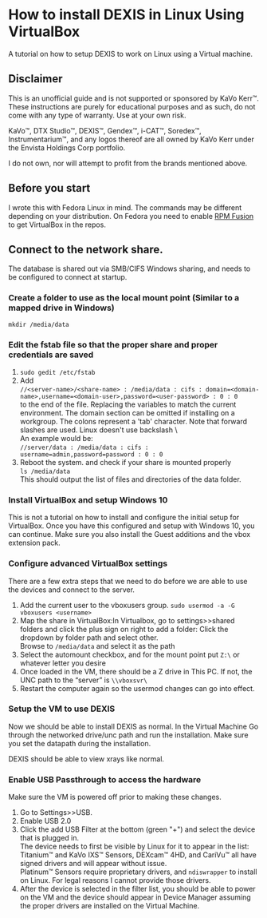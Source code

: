 # How to install DEXIS in Linux Using VirtualBox

A tutorial on how to setup DEXIS to work on Linux using a Virtual machine.

## Disclaimer

This is an unofficial guide and is not supported or sponsored by KaVo Kerr:tm:. These instructions are purely for educational purposes and as such, do not come with any type of warranty. Use at your own risk.

KaVo:tm:, DTX Studio:tm:, DEXIS:tm:, Gendex:tm:, i-CAT:tm:, Soredex:tm:, Instrumentarium:tm:, and any logos thereof are all owned by KaVo Kerr under the Envista Holdings Corp portfolio.  

I do not own, nor will attempt to profit from the brands mentioned above.

## Before you start

I wrote this with Fedora Linux in mind. The commands may be different depending on your distribution. On Fedora you need to enable [RPM Fusion](https://rpmfusion.org/) to get VirtualBox in the repos.

## Connect to the network share.

The database is shared out via SMB/CIFS Windows sharing, and needs to be configured to connect at startup.  

### Create a folder to use as the local mount point (Similar to a mapped drive in Windows)

``mkdir /media/data``

### Edit the fstab file so that the proper share and proper credentials are saved

1. ``sudo gedit /etc/fstab``
2. Add  
    ``//<server-name>/<share-name> : /media/data : cifs : domain=<domain-name>,username=<domain-user>,password=<user-password> : 0 : 0``  
    to the end of the file. Replacing the variables to match the current environment. The domain section can be omitted if installing on a workgroup. The colons represent a 'tab' character. Note that forward slashes are used. Linux doesn't use backslash \  
    An example would be:  
    ``//server/data : /media/data : cifs : username=admin,password=password : 0 : 0``
3. Reboot the system. and check if your share is mounted properly  
``ls /media/data``  
This should output the list of files and directories of the data folder.

### Install VirtualBox and setup Windows 10

This is not a tutorial on how to install and configure the initial setup for VirtualBox. Once you have this configured and setup with Windows 10, you can continue. Make sure you also install the Guest additions and the vbox extension pack.

### Configure advanced VirtualBox settings

There are a few extra steps that we need to do before we are able to use the devices and connect to the server.

1. Add the current user to the vboxusers group. ``sudo usermod -a -G vboxusers <username>``
2. Map the share in VirtualBox:In Virtualbox, go to settings>>shared folders and click the plus sign on right to add a folder:  Click the dropdown by folder path and select other.  
Browse to ``/media/data`` and select it as the path
3. Select the automount checkbox, and for the mount point put ``Z:\`` or whatever letter you desire
4. Once loaded in the VM, there should be a Z drive in This PC. If not, the UNC path to the “server” is ``\\vboxsvr\``
5. Restart the computer again so the usermod changes can go into effect.

### Setup the VM to use DEXIS

Now we should be able to install DEXIS as normal. In the Virtual Machine Go through the networked drive/unc path and run the installation. Make sure you set the datapath during the installation.

DEXIS should be able to view xrays like normal.

### Enable USB Passthrough to access the hardware

Make sure the VM is powered off prior to making these changes.

1. Go to Settings>>USB.
2. Enable USB 2.0
3. Click the add USB Filter at the bottom (green "+") and select the device that is plugged in.  
The device needs to first be visible by Linux for it to appear in the list:  
Titanium:tm: and KaVo IXS:tm: Sensors, DEXcam:tm: 4HD, and CariVu:tm: all have signed drivers and will appear without issue.  
Platinum:tm: Sensors require proprietary drivers, and ``ndiswrapper`` to install on Linux. For legal reasons I cannot provide those drivers.
4. After the device is selected in the filter list, you should be able to power on the VM and the device should appear in Device Manager assuming the proper drivers are installed on the Virtual Machine.
